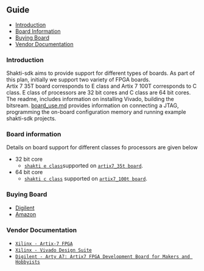 ## Guide
  * [Introduction](#introduction)
  * [Board Information](#board-information)
  * [Buying Board](#buying-board)
  * [Vendor Documentation](#vendor-documentation)
  
### Introduction ###

Shakti-sdk aims to provide support for different types of boards. As part of this plan, initially we support two variety of FPGA boards. <br/>
Artix 7 35T board corresponds to E class and Artix 7 100T corresponds to C class. E class of processors are 32 bit cores and C class are 64 bit cores.<br/>
The readme, includes information on installing Vivado, building the bitsream. [board_use.md](https://gitlab.com/shaktiproject/software/shakti-sdk/blob/master/doc/board_use.md) provides information on connecting a JTAG, programming the on-board configuration memory and running example shakti-sdk projects.

### Board information ###
Details on board support for different classes fo processors are given below

- 32 bit core
  * [`shakti e class`](https://shakti.org.in/e-class.html)supported on [`artix7_35t board`](https://www.xilinx.com/products/boards-and-kits/arty.html).
- 64 bit core
  * [`shakti c class`](https://shakti.org.in/c-class.html) supported on [`artix7_100t board`](https://www.xilinx.com/products/boards-and-kits/1-w51quh.html).

### Buying Board  ###
  - [Digilent](https://store.digilentinc.com/arty-a7-artix-7-fpga-development-board-for-makers-and-hobbyists/)
  - [Amazon](https://www.amazon.in/Digilent-Artix-7-Development-Makers-Hobbyists/dp/B017BOBNEO?tag=googinhydr18418-21)
  
### Vendor Documentation ###

   - [`Xilinx - Artix-7 FPGA`](https://www.xilinx.com/products/silicon-devices/fpga/artix-7.html/) 
   - [`Xilinx - Vivado Design Suite`](https://www.xilinx.com/products/design-tools/vivado.html/) 
   - [`Digilent - Arty A7: Artix7 FPGA Development Board for Makers and Hobbyists`](https://store.digilentinc.com/arty-a7-artix-7-fpga-development-board-for-makers-and-hobbyists/)

